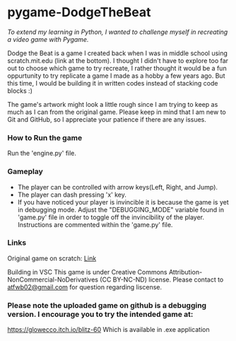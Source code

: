 # pygame-DodgeTheBeat

*To extend my learning in Python, I wanted to challenge myself in recreating a video game with Pygame.*

Dodge the Beat is a game I created back when I was in middle school using scratch.mit.edu (link at the bottom). I thought I didn't have to explore too far out to choose which game to try recreate, I rather thought it would be a fun oppurtunity to try replicate a game I made as a hobby a few years ago. But this time, I would be building it in written codes instead of stacking code blocks :)

The game's artwork might look a little rough since I am trying to keep as much as I can from the original game. Please keep in mind that I am new to Git and GitHub, so I appreciate your patience if there are any issues.

### How to Run the game
Run the 'engine.py' file.

### Gameplay
- The player can be controlled with arrow keys(Left, Right, and Jump).
- The player can dash pressing 'x' key.
- If you have noticed your player is invincible it is because the game is yet in debugging mode. Adjust the "DEBUGGING_MODE" variable found in 'game.py' file in order to toggle off the invincibility of the player. Instructions are commented within the 'game.py' file.

### Links
Original game on scratch: [Link](https://scratch.mit.edu/projects/172581869/)

Building in VSC
This game is under Creative Commons Attribution-NonCommercial-NoDerivatives (CC BY-NC-ND) license. Please contact to atfwb02@gmail.com for question regarding liscense. 

### Please note the uploaded game on github is a debugging version. I encourage you to try the intended game at:
https://glowecco.itch.io/blitz-60
Which is available in .exe application

